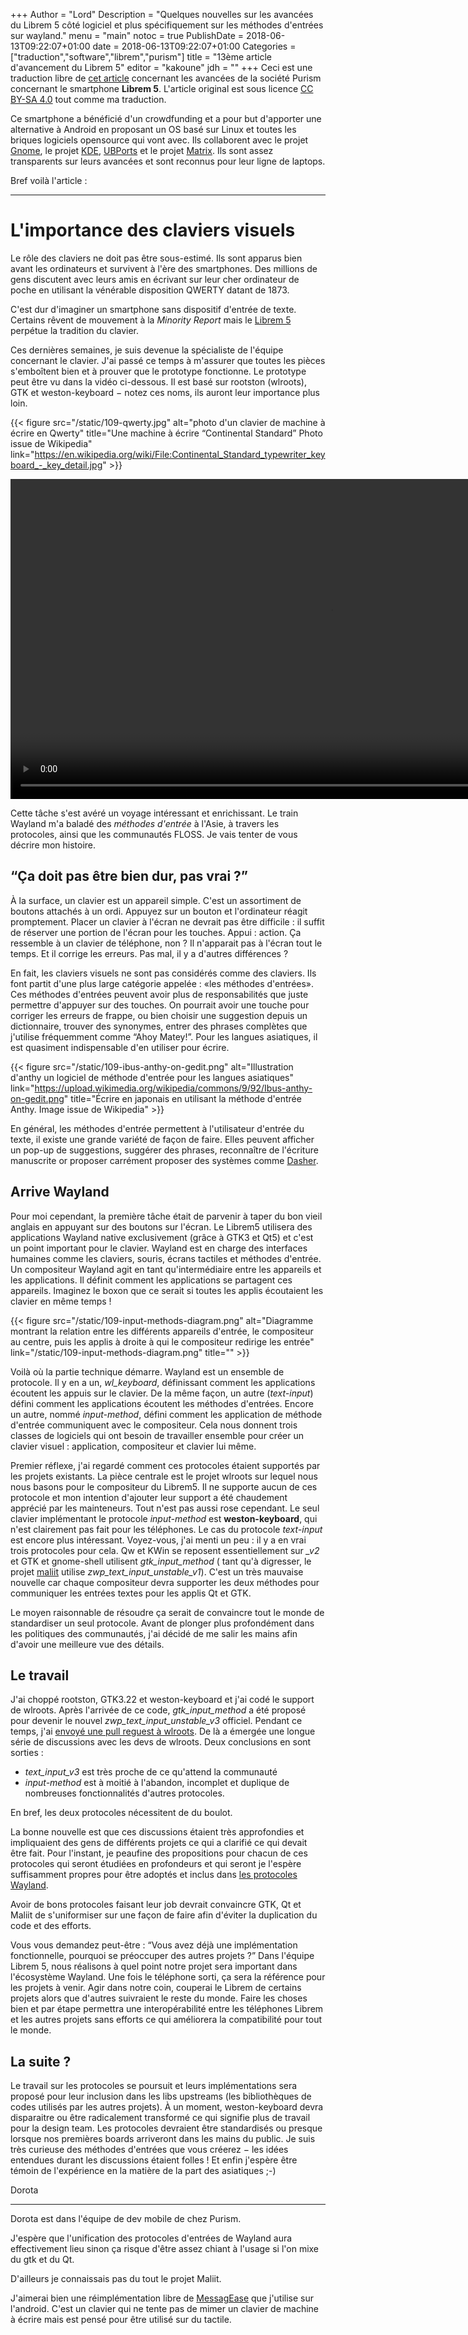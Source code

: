+++
Author = "Lord"
Description = "Quelques nouvelles sur les avancées du Librem 5 côté logiciel et plus spécifiquement sur les méthodes d'entrées sur wayland."
menu = "main"
notoc = true
PublishDate = 2018-06-13T09:22:07+01:00
date = 2018-06-13T09:22:07+01:00
Categories = ["traduction","software","librem","purism"]
title = "13ème article d'avancement du Librem 5"
editor = "kakoune"
jdh = ""
+++
Ceci est une traduction libre de [cet article](https://puri.sm/posts/librem5-progress-report-13/) concernant les avancées de la société Purism concernant le smartphone **Librem 5**.
L'article original est sous licence [CC BY-SA 4.0](https://creativecommons.org/licenses/by-sa/4.0/) tout comme ma traduction.


Ce smartphone a bénéficié d'un crowdfunding et a pour but d'apporter une alternative à Android en proposant un OS basé sur Linux et toutes les briques logiciels opensource qui vont avec.
Ils collaborent avec le projet [Gnome](https://www.gnome.org), le projet [KDE](https://www.kde.org), [UBPorts](https://ubports.com/) et le projet [Matrix](https://matrix.org).
Ils sont assez transparents sur leurs avancées et sont reconnus pour leur ligne de laptops.

Bref voilà l'article :

<hr>

# L'importance des claviers visuels
Le rôle des claviers ne doit pas être sous-estimé.
Ils sont apparus bien avant les ordinateurs et survivent à l'ère des smartphones.
Des millions de gens discutent avec leurs amis en écrivant sur leur cher ordinateur de poche en utilisant la vénérable disposition QWERTY datant de 1873.

C'est dur d'imaginer un smartphone sans dispositif d'entrée de texte.
Certains rêvent de mouvement à la *Minority Report* mais le [Librem 5](https://puri.sm/shop/librem-5/) perpétue la tradition du clavier.

Ces dernières semaines, je suis devenue la spécialiste de l'équipe concernant le clavier.
J'ai passé ce temps à m'assurer que toutes les pièces s'emboîtent bien et à prouver que le prototype fonctionne.
Le prototype peut être vu dans la vidéo ci-dessous.
Il est basé sur rootston (wlroots), GTK et weston-keyboard − notez ces noms, ils auront leur importance plus loin.

{{< figure src="/static/109-qwerty.jpg" alt="photo d'un clavier de machine à écrire en Qwerty" title="Une machine à écrire “Continental Standard” Photo issue de Wikipedia" link="https://en.wikipedia.org/wiki/File:Continental_Standard_typewriter_keyboard_-_key_detail.jpg" >}}

<video class="wp-video-shortcode" id="video-52786-1" width="1024" preload="metadata" controls="controls"><source type="video/webm" src="https://videos.puri.sm/librem5/keyboard-l5-edit.webm?_=1" /><a href="https://videos.puri.sm/librem5/keyboard-l5-edit.webm">https://videos.puri.sm/librem5/keyboard-l5-edit.webm</a></video>

Cette tâche s'est avéré un voyage intéressant et enrichissant.
Le train Wayland m'a baladé des *méthodes d'entrée* à l'Asie, à travers les protocoles, ainsi que les communautés FLOSS.
Je vais tenter de vous décrire mon histoire.

## “Ça doit pas être bien dur, pas vrai ?”

À la surface, un clavier est un appareil simple.
C'est un assortiment de boutons attachés à un ordi.
Appuyez sur un bouton et l'ordinateur réagit promptement.
Placer un clavier à l'écran ne devrait pas être difficile : il suffit de réserver une portion de l'écran pour les touches.
Appui : action.
Ça ressemble à un clavier de téléphone, non ?
Il n'apparait pas à l'écran tout le temps.
Et il corrige les erreurs.
Pas mal, il y a d'autres différences ?

En fait, les claviers visuels ne sont pas considérés comme des claviers.
Ils font partit d'une plus large catégorie appelée : «les méthodes d'entrées».
Ces méthodes d'entrées peuvent avoir plus de responsabilités que juste permettre d'appuyer sur des touches.
On pourrait avoir une touche pour corriger les erreurs de frappe, ou bien choisir une suggestion depuis un dictionnaire, trouver des synonymes, entrer des phrases complètes que j'utilise fréquemment comme “Ahoy Matey!”.
Pour les langues asiatiques, il est quasiment indispensable d'en utiliser pour écrire.

{{< figure src="/static/109-ibus-anthy-on-gedit.png" alt="Illustration d'anthy un logiciel de méthode d'entrée pour les langues asiatiques" link="https://upload.wikimedia.org/wikipedia/commons/9/92/Ibus-anthy-on-gedit.png" title="Écrire en japonais en utilisant la méthode d'entrée Anthy. Image issue de Wikipedia" >}}

En général, les méthodes d'entrée permettent à l'utilisateur d'entrée du texte, il existe une grande variété de façon de faire.
Elles peuvent afficher un pop-up de suggestions, suggérer des phrases, reconnaître de l'écriture manuscrite or proposer carrément proposer des systèmes comme [Dasher](http://www.inference.org.uk/dasher/DasherSummary2.html).

## Arrive Wayland

Pour moi cependant, la première tâche était de parvenir à taper du bon vieil anglais en appuyant sur des boutons sur l'écran.
Le Librem5 utilisera des applications Wayland native exclusivement (grâce à GTK3 et Qt5) et c'est un point important pour le clavier.
Wayland est en charge des interfaces humaines comme les claviers, souris, écrans tactiles et méthodes d'entrée.
Un compositeur Wayland agit en tant qu'intermédiaire entre les appareils et les applications.
Il définit comment les applications se partagent ces appareils.
Imaginez le boxon que ce serait si toutes les applis écoutaient les clavier en même temps !

{{< figure src="/static/109-input-methods-diagram.png" alt="Diagramme montrant la relation entre les différents appareils d'entrée, le compositeur au centre, puis les applis à droite à qui le compositeur redirige les entrée" link="/static/109-input-methods-diagram.png" title="" >}}

Voilà où la partie technique démarre.
Wayland est un ensemble de protocole.
Il y en a un, *wl_keyboard*, définissant comment les applications écoutent les appuis sur le clavier.
De la même façon, un autre (*text-input*) défini comment les applications écoutent les méthodes d'entrées.
Encore un autre, nommé *input-method*, défini comment les application de méthode d'entrée communiquent avec le compositeur.
Cela nous donnent trois classes de logiciels qui ont besoin de travailler ensemble pour créer un clavier visuel : application, compositeur et clavier lui même.

Premier réflexe, j'ai regardé comment ces protocoles étaient supportés par les projets existants.
La pièce centrale est le projet wlroots sur lequel nous nous basons pour le compositeur du Librem5.
Il ne supporte aucun de ces protocole et mon intention d'ajouter leur support a été chaudement apprécié par les mainteneurs.
Tout n'est pas aussi rose cependant.
Le seul clavier implémentant le protocole *input-method* est **weston-keyboard**, qui n'est clairement pas fait pour les téléphones.
Le cas du protocole *text-input* est encore plus intéressant.
Voyez-vous, j'ai menti un peu : il y a en vrai trois protocoles pour cela.
Qw et KWin se reposent essentiellement sur *_v2* et GTK et gnome-shell utilisent *gtk_input_method* ( tant qu'à digresser, le projet [maliit](http://maliit.github.io) utilise *zwp_text_input_unstable_v1*).
C'est un très mauvaise nouvelle car chaque compositeur devra supporter les deux méthodes pour communiquer les entrées textes pour les applis Qt et GTK.

Le moyen raisonnable de résoudre ça serait de convaincre tout le monde de standardiser un seul protocole.
Avant de plonger plus profondément dans les politiques des communautés, j'ai décidé de me salir les mains afin d'avoir une meilleure vue des détails.

## Le travail

J'ai choppé rootston, GTK3.22 et weston-keyboard et j'ai codé le support de wlroots.
Après l'arrivée de ce code, *gtk_input_method* a été proposé pour devenir le nouvel *zwp_text_input_unstable_v3* officiel.
Pendant ce temps, j'ai [envoyé une pull reguest à wlroots](https://github.com/swaywm/wlroots/pull/892).
De là a émergée une longue série de discussions avec les devs de wlroots.
Deux conclusions en sont sorties :

  - *text_input_v3* est très proche de ce qu'attend la communauté
  - *input-method* est à moitié à l'abandon, incomplet et duplique de nombreuses fonctionnalités d'autres protocoles.

En bref, les deux protocoles nécessitent de du boulot.

La bonne nouvelle est que ces discussions étaient très approfondies et impliquaient des gens de différents projets ce qui a clarifié ce qui devait être fait.
Pour l'instant, je peaufine des propositions pour chacun de ces protocoles qui seront étudiées en profondeurs et qui seront je l'espère suffisamment propres pour être adoptés et inclus dans [les protocoles Wayland](https://github.com/wayland-project/wayland-protocols).

Avoir de bons protocoles faisant leur job devrait convaincre GTK, Qt et Maliit de s'uniformiser sur une façon de faire afin d'éviter la duplication du code et des efforts.

Vous vous demandez peut-être : “Vous avez déjà une implémentation fonctionnelle, pourquoi se préoccuper des autres projets ?”
Dans l'équipe Librem 5, nous réalisons à quel point notre projet sera important dans l'écosystème Wayland.
Une fois le téléphone sorti, ça sera la référence pour les projets à venir.
Agir dans notre coin, couperai le Librem de certains projets alors que d'autres suivraient le reste du monde.
Faire les choses bien et par étape permettra une interopérabilité entre les téléphones Librem et les autres projets sans efforts ce qui améliorera la compatibilité pour tout le monde.

## La suite ?
Le travail sur les protocoles se poursuit et leurs implémentations sera proposé pour leur inclusion dans les libs upstreams (les bibliothèques de codes utilisés par les autres projets).
À un moment, weston-keyboard devra disparaitre ou être radicalement transformé ce qui signifie plus de travail pour la design team.
Les protocoles devraient être standardisés ou presque lorsque nos premières boards arriveront dans les mains du public.
Je suis très curieuse des méthodes d'entrées que vous créerez − les idées entendues durant les discussions étaient folles !
Et enfin j'espère être témoin de l'expérience en la matière de la part des asiatiques ;-)

Dorota

---------------
Dorota est dans l'équipe de dev mobile de chez Purism.

J'espère que l'unification des protocoles d'entrées de Wayland aura effectivement lieu sinon ça risque d'être assez chiant à l'usage si l'on mixe du gtk et du Qt.

D'ailleurs je connaissais pas du tout le projet Maliit.

J'aimerai bien une réimplémentation libre de [MessagEase](http://www.exideas.com/ME/index.php) que j'utilise sur l'android.
C'est un clavier qui ne tente pas de mimer un clavier de machine à écrire mais est pensé pour être utilisé sur du tactile.

